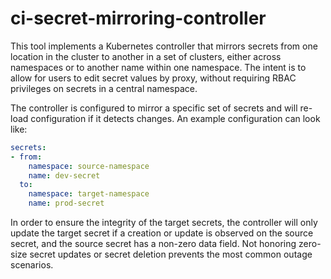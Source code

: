 # ci-secret-mirroring-controller

This tool implements a Kubernetes controller that mirrors secrets from one location in the cluster to another in a set of
clusters, either across namespaces or to another name within one namespace. The intent is to allow for users to edit secret values by proxy, without
requiring RBAC privileges on secrets in a central namespace.

The controller is configured to mirror a specific set of secrets and will re-load configuration if it detects changes. An example
configuration can look like:

```yaml
secrets:
- from:
    namespace: source-namespace
    name: dev-secret
  to:
    namespace: target-namespace
    name: prod-secret
```

In order to ensure the integrity of the target secrets, the controller will only update the target secret if a creation or update
is observed on the source secret, and the source secret has a non-zero data field. Not honoring zero-size secret updates or secret
deletion prevents the most common outage scenarios.
